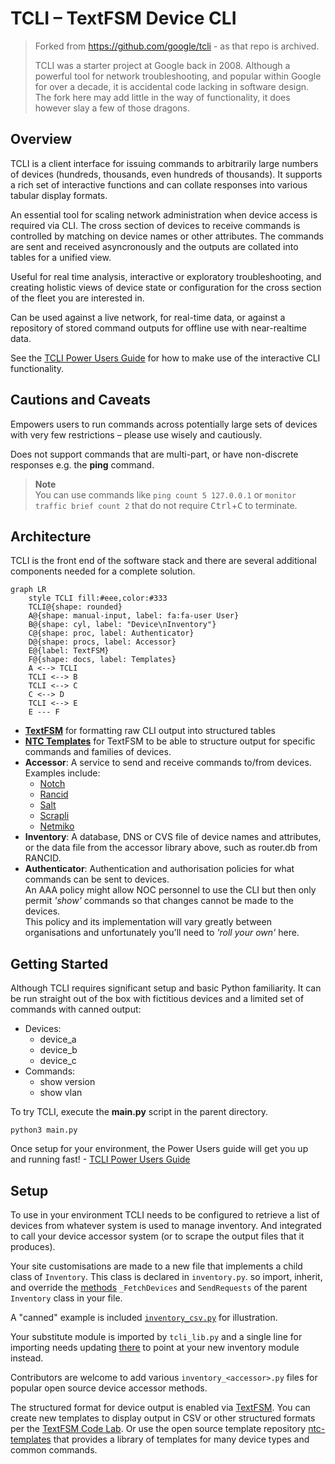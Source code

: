 # TCLI – TextFSM Device CLI

> Forked from https://github.com/google/tcli - as that repo is archived.
> 
> TCLI was a starter project at Google back in 2008. Although a powerful tool for network
> troubleshooting, and popular within Google for over a decade, it is accidental code lacking in
> software design. The fork here may add little in the way of functionality, it does however slay a
> few of those dragons.

## Overview

TCLI is a client interface for issuing commands to arbitrarily large numbers of devices
(hundreds, thousands, even hundreds of thousands). It supports a rich set of interactive functions
and can collate responses into various tabular display formats.

An essential tool for scaling network administration when device access is required via CLI.
The cross section of devices to receive commands is controlled by matching on device names or
other attributes. The commands are sent and received asyncronously and the outputs are collated
into tables for a unified view.

Useful for real time analysis, interactive or exploratory troubleshooting, and creating holistic views
of device state or configuration for the cross section of the fleet you are interested in.

Can be used against a live network, for real-time data, or against a repository of stored command
outputs for offline use with near-realtime data.

See the [TCLI Power Users Guide](https://github.com/harro/tcli/wiki/TCLI-Power-Users-Guide) for how 
to make use of the interactive CLI functionality.

## Cautions and Caveats

Empowers users to run commands across potentially large sets of devices with very few restrictions
– please use wisely and cautiously.

Does not support commands that are multi-part, or have non-discrete responses 
e.g. the **ping** command.

> **Note**<br> You can use commands like `ping count 5 127.0.0.1` or
`monitor traffic brief count 2` that do not require <kbd>Ctrl</kbd>+<kbd>C</kbd> to terminate.

## Architecture

TCLI is the front end of the software stack and there are several additional 
components needed for a complete solution.

```mermaid
graph LR
    style TCLI fill:#eee,color:#333
    TCLI@{shape: rounded}
    A@{shape: manual-input, label: fa:fa-user User}
    B@{shape: cyl, label: "Device\nInventory"}
    C@{shape: proc, label: Authenticator}
    D@{shape: procs, label: Accessor}
    E@{label: TextFSM}
    F@{shape: docs, label: Templates}
    A <--> TCLI
    TCLI <--> B
    TCLI <--> C
    C <--> D
    TCLI <--> E
    E --- F
```

* [**TextFSM**](https://github.com/google/textfsm/wiki/Code-Lab) for formatting raw
CLI output into structured tables
* [**NTC Templates**](https://github.com/networktocode/ntc-templates) for TextFSM
to be able to structure output for specific commands and families of devices.
* **Accessor**: A service to send and receive commands to/from devices.
Examples include:
    * [Notch](https://pypi.org/project/notch.agent/)
    * [Rancid](https://pypi.org/project/rancidcmd/)
    * [Salt](https://docs.saltproject.io/en/latest/contents.html)
    * [Scrapli](https://carlmontanari.github.io/scrapli/)
    * [Netmiko](https://pypi.org/project/netmiko/)
* **Inventory**: A database, DNS or CVS file of device names and attributes, or the data file
from the accessor library above, such as router.db from RANCID.
* **Authenticator**: Authentication and authorisation policies for what commands can be sent
to devices.<BR>
An AAA policy might allow NOC personnel to use the CLI but then only permit _'show'_
commands so that changes cannot be made to the devices.<BR>
This policy and its implementation will vary greatly between organisations and unfortunately
you'll need to _'roll your own'_ here.

## Getting Started

Although TCLI requires significant setup and basic Python familiarity. It can be run straight out
of the box with fictitious devices and a limited set of commands with canned output:

* Devices:
    * device_a
    * device_b
    * device_c
* Commands:
    * show version
    * show vlan

To try TCLI, execute the **main.py** script in the parent directory.

    python3 main.py

Once setup for your environment, the Power Users guide will get you up and running fast! - 
[TCLI Power Users Guide](https://github.com/harro/tcli/wiki/TCLI-Power-Users-Guide)

## Setup

To use in your environment TCLI needs to be configured to retrieve a list of devices from whatever system
is used to manage inventory. And integrated to call your device accessor system
(or to scrape the output files that it produces).

Your site customisations are made to a new file that implements a child class of ```Inventory```.
This class is declared in ```inventory.py```. so import, inherit, and override the
[methods](https://github.com/search?q=repo%3Aharro%2Ftcli+NotImplementedError&type=code)
```_FetchDevices``` and ```SendRequests``` of the parent ```Inventory``` class in your file.

A "canned" example is included
[```inventory_csv.py```](https://github.com/harro/tcli/blob/master/tcli/inventory_csv.py) for illustration.

Your substitute module is imported by ```tcli_lib.py``` and a single line for importing needs updating
[there](https://github.com/search?q=repo%3Aharro%2Ftcli+CHANGEME+tcli_lib.py&type=code)
to point at your new inventory module instead.

Contributors are welcome to add various ```inventory_<accessor>.py``` files for popular open source
device accessor methods.

The structured format for device output is enabled via [TextFSM](https://github.com/google/textfsm).
You can create new templates to display output in CSV or other structured
formats per the [TextFSM Code Lab](https://github.com/google/textfsm/wiki/Code-Lab).
Or use the open source template repository
[ntc-templates](https://github.com/networktocode/ntc-templates)
that provides a library of templates for many device types and common commands.

